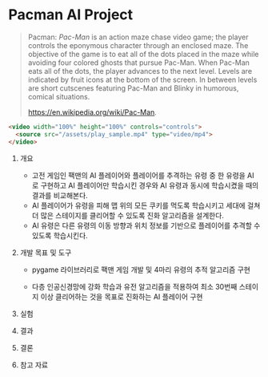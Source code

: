 # Pacman AI Project

> Pacman: *Pac-Man* is an action maze chase video game; the player controls the eponymous character through an enclosed maze. The objective of the game is to eat all of the dots placed in the maze while avoiding four colored ghosts that pursue Pac-Man. When Pac-Man eats all of the dots, the player advances to the next level. Levels are indicated by fruit icons at the bottom of the screen. In between levels are short cutscenes featuring Pac-Man and Blinky in humorous, comical situations.
>
> https://en.wikipedia.org/wiki/Pac-Man.  

```html
<video width="100%" height="100%" controls="controls">
  <source src="/assets/play_sample.mp4" type="video/mp4">
</video>
```

1. 개요

   - 고전 게임인 팩맨의 AI 플레이어와 플레이어를 추격하는 유령 중 한 유령을 AI로 구현하고 AI 플레이어만 학습시킨 경우와 AI 유령과 동시에 학습시켰을 때의 결과를 비교해본다. 
   - AI 플레이어가 유령을 피해 맵 위의 모든 쿠키를 먹도록 학습시키고 세대에 걸쳐 더 많은 스테이지를 클리어할 수 있도록 진화 알고리즘을 설계한다. 
   - AI 유령은 다른 유령의 이동 방향과 위치 정보를 기반으로 플레이어를 추격할 수 있도록 학습시킨다.

2. 개발 목표 및 도구

   - pygame 라이브러리로 팩맨 게임 개발 및 4마리 유령의 추적 알고리즘 구현

   - 다층 인공신경망에 강화 학습과 유전 알고리즘을 적용하여 최소 30번째 스테이지 이상 클리어하는 것을 목표로 진화하는 AI 플레이어 구현

3. 실험

4. 결과

5. 결론

6. 참고 자료